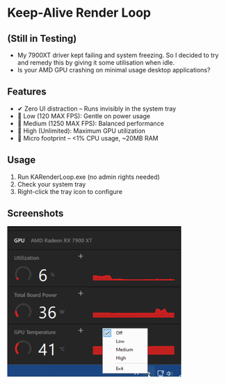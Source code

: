 # Keep-Alive Render Loop

## (Still in Testing)
- My 7900XT driver kept failing and system freezing. So I decided to try and remedy this by giving it some utilisation when idle.
- Is your AMD GPU crashing on minimal usage desktop applications?

## Features

- ✔ Zero UI distraction – Runs invisibly in the system tray
- 🐢 Low (120 MAX FPS): Gentle on power usage
- 🚗 Medium (1250 MAX FPS): Balanced performance
- 🚀 High (Unlimited): Maximum GPU utilization
- 👣 Micro footprint – <1% CPU usage, ~20MB RAM

## Usage

1. Run KARenderLoop.exe (no admin rights needed)
2. Check your system tray
3. Right-click the tray icon to configure

## Screenshots

![KeepAliveRenderLoop](screenshots/karl.gif)
